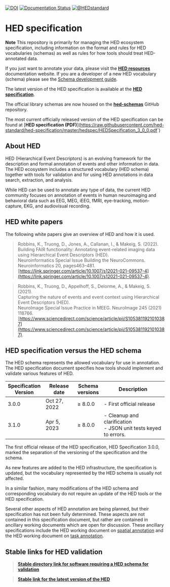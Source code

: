 [![DOI](https://zenodo.org/badge/DOI/10.5281/zenodo.7869149.svg)](https://doi.org/10.5281/zenodo.7869149)
[![Documentation Status](https://readthedocs.org/projects/hed-specification/badge/?version=latest)](https://hed-specification.readthedocs.io/en/latest/?badge=latest)
[![@HEDstandard](http://img.shields.io/twitter/follow/hedstandard.svg?style=social)](https://twitter.com/HEDstandard)

# HED specification

**Note** This repository is primarily for managing the HED ecosystem specification,
including information on the format and rules for HED vocabularies (schemas)
as well as rules for how tools should treat HED-annotated data.

If you just
want to annotate your data, please visit the [**HED resources**](https://www.hed-resources.org/en/latest/index.html) documentation website. 
If you are a developer of a new HED vocabulary (schema) please see the
[Schema development guide](https://www.hed-resources.org/en/latest/HedSchemaDevelopmentGuide.html).

The latest version of the HED specification is available at the
[**HED specification**](https://hed-specification.readthedocs.io/en/latest/index.html).

The official library schemas are now housed on the
[**hed-schemas**](https://github.com/hed-standard/hed-schemas) GitHub repository.

The most current officially released version of the HED specification can be found at [**HED specification (PDF)**](<https://raw.githubusercontent.com/hed-standard/hed-specification/master/hedspec/HEDSpecification_3_0_0.pdf>`)

## About HED
HED (Hierarchical Event Descriptors) is an evolving framework for the description and 
formal annotation of events and other information in data.
The HED ecosystem includes a structured vocabulary (HED schema)
together with tools for validation and for using HED annotations in data search, 
extraction, and analysis.

While HED can be used to annotate any type of data, 
the current HED community focuses on annotation of events in human 
neuroimaging and behavioral data such as EEG, MEG, iEEG, fMRI, eye-tracking, 
motion-capture, EKG, and audiovisual recording.
 

## HED white papers

The following white papers give an overview of HED and how it is used.

> Robbins, K., Truong, D., Jones, A., Callanan, I., & Makeig, S. (2022).  
> Building FAIR functionality: Annotating event-related imaging data using Hierarchical Event Descriptors (HED).   
> Neuroinformatics Special Issue Building the NeuroCommons. Neuroinformatics 20, pages463–481.
> [https://link.springer.com/article/10.1007/s12021-021-09537-4](https://link.springer.com/article/10.1007/s12021-021-09537-4).

> Robbins, K., Truong, D., Appelhoff, S., Delorme, A., & Makeig, S. (2021).  
> Capturing the nature of events and event context using Hierarchical Event Descriptors (HED).  
> NeuroImage Special Issue Practice in MEEG. NeuroImage 245 (2021) 118766.  
> [https://www.sciencedirect.com/science/article/pii/S1053811921010387](https://www.sciencedirect.com/science/article/pii/S1053811921010387).


##  HED specification versus the HED schema

The HED schema represents the allowed vocabulary for use in annotation.
The HED specification document specifies how tools should implement 
and validate various features of HED.

| Specification<br>Version  | Release date | Schema<br>versions | Description |
| ---------- | ---------------- | -------------- | --------------  |
|   3.0.0    |    Oct 27, 2022   |  &ge; 8.0.0  | - First official release  |
| 3.1.0  | Apr 5, 2023 |  &ge; 8.0.0  | - Cleanup and clarification<br>- JSON unit tests keyed to errors. |

The first official release of the HED specification, HED Specification 3.0.0, 
marked the separation of the versioning of the specification and the schema.

As new features are added to the HED infrastructure, the specification is updated,
but the vocabulary represented by the HED schema is usually not affected.

In a similar fashion, many modifications of the HED schema and corresponding vocabulary
do not require an update of the HED tools or the HED specification.

Several other aspects of HED annotation are being planned, but their specification has 
not been fully determined. These aspects are not contained in this specification document, 
but rather are contained in ancillary working documents which are open for discussion. 
These ancillary specifications include the HED working document on 
[spatial annotation](https://docs.google.com/document/u/0/d/1jpSASpWQwOKtan15iQeiYHVewvEeefcBUn1xipNH5-8/edit) 
and the HED working document on 
[task annotation](https://docs.google.com/document/u/0/d/1eGRI_gkYutmwmAl524ezwkX7VwikrLTQa9t8PocQMlU/edit).



## Stable links for HED validation

> [**Stable directory link for software requiring a HED schema for validation**](https://github.com/hed-standard/hed-schemas/tree/main/standard_schema/hedxml)

> [**Stable link for the latest version of the HED**](https://raw.githubusercontent.com/hed-standard/hed-schemas/main/standard_schema/hedxml/HEDLatest.xml)

